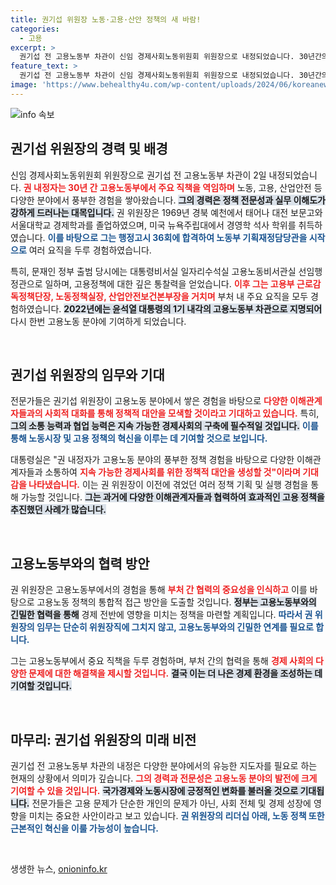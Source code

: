 ```yaml
---
title: 권기섭 위원장 노동·고용·산안 정책의 새 바람!
categories:
  - 고용
excerpt: >
  권기섭 전 고용노동부 차관이 신임 경제사회노동위원회 위원장으로 내정되었습니다. 30년간의 경력을 바탕으로 노동과 고용 문제 해결을 위한 정책에 기대를 모으고 있습니다.
feature_text: >
  권기섭 전 고용노동부 차관이 신임 경제사회노동위원회 위원장으로 내정되었습니다. 30년간의 경력을 바탕으로 노동과 고용 문제 해결을 위한 정책에 기대를 모으고 있습니다.
image: 'https://www.behealthy4u.com/wp-content/uploads/2024/06/koreanews.jpg'
---
```


<p><img src="https://www.behealthy4u.com/wp-content/uploads/2024/06/koreanews.jpg" alt="info 속보" /></p>

<h2 data-ke-size="size26">권기섭 위원장의 경력 및 배경</h2>

<p data-ke-size="size16">신임 경제사회노동위원회 위원장으로 권기섭 전 고용노동부 차관이 2일 내정되었습니다. <b><span style="color: #ee2323;">권 내정자는 30년 간 고용노동부에서 주요 직책을 역임하며</span></b> 노동, 고용, 산업안전 등 다양한 분야에서 풍부한 경험을 쌓아왔습니다. <b><span style="background-color: #21538527;">그의 경력은 정책 전문성과 실무 이해도가 강하게 드러나는 대목입니다.</span></b> 권 위원장은 1969년 경북 예천에서 태어나 대전 보문고와 서울대학교 경제학과를 졸업하였으며, 미국 뉴욕주립대에서 경영학 석사 학위를 취득하였습니다. <b><span style="color: #1a5490;">이를 바탕으로 그는 행정고시 36회에 합격하여 노동부 기획재정담당관을 시작으로</span></b> 여러 요직을 두루 경험하였습니다.</p>

<p data-ke-size="size16">특히, 문재인 정부 출범 당시에는 대통령비서실 일자리수석실 고용노동비서관실 선임행정관으로 일하며, 고용정책에 대한 깊은 통찰력을 얻었습니다. <b><span style="color: #ee2323;">이후 그는 고용부 근로감독정책단장, 노동정책실장, 산업안전보건본부장을 거치며</span></b> 부처 내 주요 요직을 모두 경험하였습니다. <b><span style="background-color: #21538527;">2022년에는 윤석열 대통령의 1기 내각의 고용노동부 차관으로 지명되어</span></b> 다시 한번 고용노동 분야에 기여하게 되었습니다.</p>

<p data-ke-size="size16">&nbsp;</p>

<h2 data-ke-size="size26">권기섭 위원장의 임무와 기대</h2>

<p data-ke-size="size16">전문가들은 권기섭 위원장이 고용노동 분야에서 쌓은 경험을 바탕으로 <b><span style="color: #ee2323;">다양한 이해관계자들과의 사회적 대화를 통해 정책적 대안을 모색할 것이라고 기대하고 있습니다.</span></b> 특히, <b><span style="background-color: #21538527;">그의 소통 능력과 협업 능력은 지속 가능한 경제사회의 구축에 필수적일 것입니다.</span></b> <b><span style="color: #1a5490;">이를 통해 노동시장 및 고용 정책의 혁신을 이루는 데 기여할 것으로 보입니다.</span></b></p>

<p data-ke-size="size16">대통령실은 "권 내정자가 고용노동 분야의 풍부한 정책 경험을 바탕으로 다양한 이해관계자들과 소통하여 <b><span style="color: #ee2323;">지속 가능한 경제사회를 위한 정책적 대안을 생성할 것"이라며 기대감을 나타냈습니다.</span></b> 이는 권 위원장이 이전에 겪었던 여러 정책 기획 및 실행 경험을 통해 가능할 것입니다. <b><span style="background-color: #21538527;">그는 과거에 다양한 이해관계자들과 협력하여 효과적인 고용 정책을 추진했던 사례가 많습니다.</span></b></p>

<p data-ke-size="size16">&nbsp;</p>

<h2 data-ke-size="size26">고용노동부와의 협력 방안</h2>

<p data-ke-size="size16">권 위원장은 고용노동부에서의 경험을 통해 <b><span style="color: #ee2323;">부처 간 협력의 중요성을 인식하고</span></b> 이를 바탕으로 고용노동 정책의 통합적 접근 방안을 도출할 것입니다. <b><span style="background-color: #21538527;">정부는 고용노동부와의 긴밀한 협력을 통해</span></b> 경제 전반에 영향을 미치는 정책을 마련할 계획입니다. <b><span style="color: #1a5490;">따라서 권 위원장의 임무는 단순히 위원장직에 그치지 않고, 고용노동부와의 긴밀한 연계를 필요로 합니다.</span></b></p>

<p data-ke-size="size16">그는 고용노동부에서 중요 직책을 두루 경험하며, 부처 간의 협력을 통해 <b><span style="color: #ee2323;">경제 사회의 다양한 문제에 대한 해결책을 제시할 것입니다.</span></b> <b><span style="background-color: #21538527;">결국 이는 더 나은 경제 환경을 조성하는 데 기여할 것입니다.</span></b></p>

<p data-ke-size="size16">&nbsp;</p>

<h2 data-ke-size="size26">마무리: 권기섭 위원장의 미래 비전</h2>

<p data-ke-size="size16">권기섭 전 고용노동부 차관의 내정은 다양한 분야에서의 유능한 지도자를 필요로 하는 현재의 상황에서 의미가 깊습니다. <b><span style="color: #ee2323;">그의 경력과 전문성은 고용노동 분야의 발전에 크게 기여할 수 있을 것입니다.</span></b> <b><span style="background-color: #21538527;">국가경제와 노동시장에 긍정적인 변화를 불러올 것으로 기대됩니다.</span></b> 전문가들은 고용 문제가 단순한 개인의 문제가 아닌, 사회 전체 및 경제 성장에 영향을 미치는 중요한 사안이라고 보고 있습니다. <b><span style="color: #1a5490;">권 위원장의 리더십 아래, 노동 정책 또한 근본적인 혁신을 이룰 가능성이 높습니다.</span></b></p>

<p data-ke-size="size16">&nbsp;</p>
생생한 뉴스, <a href="https://onioninfo.kr" rel="dofollow">onioninfo.kr</a>


